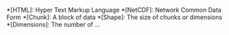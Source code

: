 *[HTML]: Hyper Text Markup Language
*[NetCDF]: Network Common Data Form
*[Chunk]: A block of data
*[Shape]: The size of chunks or dimensions
*[Dimensions]: The number of ...
